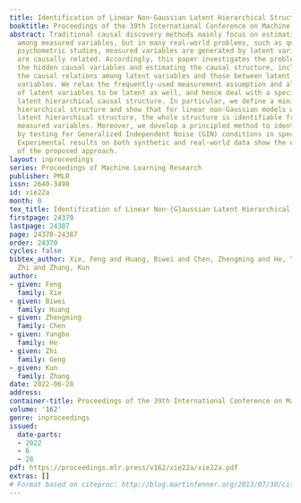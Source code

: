 ```yaml
---
title: Identification of Linear Non-Gaussian Latent Hierarchical Structure
booktitle: Proceedings of the 39th International Conference on Machine Learning
abstract: Traditional causal discovery methods mainly focus on estimating causal relations
  among measured variables, but in many real-world problems, such as questionnaire-based
  psychometric studies, measured variables are generated by latent variables that
  are causally related. Accordingly, this paper investigates the problem of discovering
  the hidden causal variables and estimating the causal structure, including both
  the causal relations among latent variables and those between latent and measured
  variables. We relax the frequently-used measurement assumption and allow the children
  of latent variables to be latent as well, and hence deal with a specific type of
  latent hierarchical causal structure. In particular, we define a minimal latent
  hierarchical structure and show that for linear non-Gaussian models with the minimal
  latent hierarchical structure, the whole structure is identifiable from only the
  measured variables. Moreover, we develop a principled method to identify the structure
  by testing for Generalized Independent Noise (GIN) conditions in specific ways.
  Experimental results on both synthetic and real-world data show the effectiveness
  of the proposed approach.
layout: inproceedings
series: Proceedings of Machine Learning Research
publisher: PMLR
issn: 2640-3498
id: xie22a
month: 0
tex_title: Identification of Linear Non-{G}aussian Latent Hierarchical Structure
firstpage: 24370
lastpage: 24387
page: 24370-24387
order: 24370
cycles: false
bibtex_author: Xie, Feng and Huang, Biwei and Chen, Zhengming and He, Yangbo and Geng,
  Zhi and Zhang, Kun
author:
- given: Feng
  family: Xie
- given: Biwei
  family: Huang
- given: Zhengming
  family: Chen
- given: Yangbo
  family: He
- given: Zhi
  family: Geng
- given: Kun
  family: Zhang
date: 2022-06-28
address:
container-title: Proceedings of the 39th International Conference on Machine Learning
volume: '162'
genre: inproceedings
issued:
  date-parts:
  - 2022
  - 6
  - 28
pdf: https://proceedings.mlr.press/v162/xie22a/xie22a.pdf
extras: []
# Format based on citeproc: http://blog.martinfenner.org/2013/07/30/citeproc-yaml-for-bibliographies/
---
```

